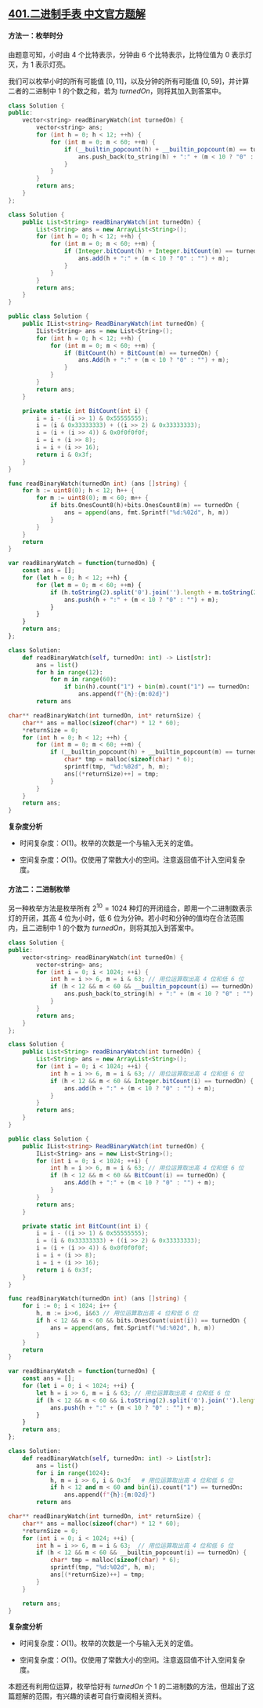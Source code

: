 ## [401.二进制手表 中文官方题解](https://leetcode.cn/problems/binary-watch/solutions/100000/er-jin-zhi-shou-biao-by-leetcode-solutio-3559)

#### 方法一：枚举时分

由题意可知，小时由 $4$ 个比特表示，分钟由 $6$ 个比特表示，比特位值为 $0$ 表示灯灭，为 $1$ 表示灯亮。

我们可以枚举小时的所有可能值 $[0,11]$，以及分钟的所有可能值 $[0,59]$，并计算二者的二进制中 $1$ 的个数之和，若为 $\textit{turnedOn}$，则将其加入到答案中。

```C++ [sol1-C++]
class Solution {
public:
    vector<string> readBinaryWatch(int turnedOn) {
        vector<string> ans;
        for (int h = 0; h < 12; ++h) {
            for (int m = 0; m < 60; ++m) {
                if (__builtin_popcount(h) + __builtin_popcount(m) == turnedOn) {
                    ans.push_back(to_string(h) + ":" + (m < 10 ? "0" : "") + to_string(m));
                }
            }
        }
        return ans;
    }
};
```

```Java [sol1-Java]
class Solution {
    public List<String> readBinaryWatch(int turnedOn) {
        List<String> ans = new ArrayList<String>();
        for (int h = 0; h < 12; ++h) {
            for (int m = 0; m < 60; ++m) {
                if (Integer.bitCount(h) + Integer.bitCount(m) == turnedOn) {
                    ans.add(h + ":" + (m < 10 ? "0" : "") + m);
                }
            }
        }
        return ans;
    }
}
```

```C# [sol1-C#]
public class Solution {
    public IList<string> ReadBinaryWatch(int turnedOn) {
        IList<String> ans = new List<String>();
        for (int h = 0; h < 12; ++h) {
            for (int m = 0; m < 60; ++m) {
                if (BitCount(h) + BitCount(m) == turnedOn) {
                    ans.Add(h + ":" + (m < 10 ? "0" : "") + m);
                }
            }
        }
        return ans;
    }

    private static int BitCount(int i) {
        i = i - ((i >> 1) & 0x55555555);
        i = (i & 0x33333333) + ((i >> 2) & 0x33333333);
        i = (i + (i >> 4)) & 0x0f0f0f0f;
        i = i + (i >> 8);
        i = i + (i >> 16);
        return i & 0x3f;
    }
}
```

```go [sol1-Golang]
func readBinaryWatch(turnedOn int) (ans []string) {
    for h := uint8(0); h < 12; h++ {
        for m := uint8(0); m < 60; m++ {
            if bits.OnesCount8(h)+bits.OnesCount8(m) == turnedOn {
                ans = append(ans, fmt.Sprintf("%d:%02d", h, m))
            }
        }
    }
    return
}
```

```JavaScript [sol1-JavaScript]
var readBinaryWatch = function(turnedOn) {
    const ans = [];
    for (let h = 0; h < 12; ++h) {
        for (let m = 0; m < 60; ++m) {
            if (h.toString(2).split('0').join('').length + m.toString(2).split('0').join('').length === turnedOn) {
                ans.push(h + ":" + (m < 10 ? "0" : "") + m);
            }
        }
    }
    return ans;
};
```

```Python [sol1-Python3]
class Solution:
    def readBinaryWatch(self, turnedOn: int) -> List[str]:
        ans = list()
        for h in range(12):
            for m in range(60):
                if bin(h).count("1") + bin(m).count("1") == turnedOn:
                    ans.append(f"{h}:{m:02d}")
        return ans
```

```C [sol1-C]
char** readBinaryWatch(int turnedOn, int* returnSize) {
    char** ans = malloc(sizeof(char*) * 12 * 60);
    *returnSize = 0;
    for (int h = 0; h < 12; ++h) {
        for (int m = 0; m < 60; ++m) {
            if (__builtin_popcount(h) + __builtin_popcount(m) == turnedOn) {
                char* tmp = malloc(sizeof(char) * 6);
                sprintf(tmp, "%d:%02d", h, m);
                ans[(*returnSize)++] = tmp;
            }
        }
    }
    return ans;
}
```

**复杂度分析**

- 时间复杂度：$O(1)$。枚举的次数是一个与输入无关的定值。

- 空间复杂度：$O(1)$。仅使用了常数大小的空间。注意返回值不计入空间复杂度。

#### 方法二：二进制枚举

另一种枚举方法是枚举所有 $2^{10}=1024$ 种灯的开闭组合，即用一个二进制数表示灯的开闭，其高 $4$ 位为小时，低 $6$ 位为分钟。若小时和分钟的值均在合法范围内，且二进制中 $1$ 的个数为 $\textit{turnedOn}$，则将其加入到答案中。

```C++ [sol2-C++]
class Solution {
public:
    vector<string> readBinaryWatch(int turnedOn) {
        vector<string> ans;
        for (int i = 0; i < 1024; ++i) {
            int h = i >> 6, m = i & 63; // 用位运算取出高 4 位和低 6 位
            if (h < 12 && m < 60 && __builtin_popcount(i) == turnedOn) {
                ans.push_back(to_string(h) + ":" + (m < 10 ? "0" : "") + to_string(m));
            }
        }
        return ans;
    }
};
```

```Java [sol2-Java]
class Solution {
    public List<String> readBinaryWatch(int turnedOn) {
        List<String> ans = new ArrayList<String>();
        for (int i = 0; i < 1024; ++i) {
            int h = i >> 6, m = i & 63; // 用位运算取出高 4 位和低 6 位
            if (h < 12 && m < 60 && Integer.bitCount(i) == turnedOn) {
                ans.add(h + ":" + (m < 10 ? "0" : "") + m);
            }
        }
        return ans;
    }
}
```

```C# [sol2-C#]
public class Solution {
    public IList<string> ReadBinaryWatch(int turnedOn) {
        IList<String> ans = new List<String>();
        for (int i = 0; i < 1024; ++i) {
            int h = i >> 6, m = i & 63; // 用位运算取出高 4 位和低 6 位
            if (h < 12 && m < 60 && BitCount(i) == turnedOn) {
                ans.Add(h + ":" + (m < 10 ? "0" : "") + m);
            }
        }
        return ans;
    }

    private static int BitCount(int i) {
        i = i - ((i >> 1) & 0x55555555);
        i = (i & 0x33333333) + ((i >> 2) & 0x33333333);
        i = (i + (i >> 4)) & 0x0f0f0f0f;
        i = i + (i >> 8);
        i = i + (i >> 16);
        return i & 0x3f;
    }
}
```

```go [sol2-Golang]
func readBinaryWatch(turnedOn int) (ans []string) {
    for i := 0; i < 1024; i++ {
        h, m := i>>6, i&63 // 用位运算取出高 4 位和低 6 位
        if h < 12 && m < 60 && bits.OnesCount(uint(i)) == turnedOn {
            ans = append(ans, fmt.Sprintf("%d:%02d", h, m))
        }
    }
    return
}
```

```JavaScript [sol2-JavaScript]
var readBinaryWatch = function(turnedOn) {
    const ans = [];
    for (let i = 0; i < 1024; ++i) {
        let h = i >> 6, m = i & 63; // 用位运算取出高 4 位和低 6 位
        if (h < 12 && m < 60 && i.toString(2).split('0').join('').length === turnedOn) {
            ans.push(h + ":" + (m < 10 ? "0" : "") + m);
        }
    }
    return ans;
};
```

```Python [sol2-Python3]
class Solution:
    def readBinaryWatch(self, turnedOn: int) -> List[str]:
        ans = list()
        for i in range(1024):
            h, m = i >> 6, i & 0x3f   # 用位运算取出高 4 位和低 6 位
            if h < 12 and m < 60 and bin(i).count("1") == turnedOn:
                ans.append(f"{h}:{m:02d}")
        return ans
```

```C [sol2-C]
char** readBinaryWatch(int turnedOn, int* returnSize) {
    char** ans = malloc(sizeof(char*) * 12 * 60);
    *returnSize = 0;
    for (int i = 0; i < 1024; ++i) {
        int h = i >> 6, m = i & 63;  // 用位运算取出高 4 位和低 6 位
        if (h < 12 && m < 60 && __builtin_popcount(i) == turnedOn) {
            char* tmp = malloc(sizeof(char) * 6);
            sprintf(tmp, "%d:%02d", h, m);
            ans[(*returnSize)++] = tmp;
        }
    }

    return ans;
}
```

**复杂度分析**

- 时间复杂度：$O(1)$。枚举的次数是一个与输入无关的定值。

- 空间复杂度：$O(1)$。仅使用了常数大小的空间。注意返回值不计入空间复杂度。

本题还有利用位运算，枚举恰好有 $\textit{turnedOn}$ 个 $1$ 的二进制数的方法，但超出了这篇题解的范围，有兴趣的读者可自行查阅相关资料。